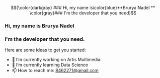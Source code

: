 <!-- ### Hi there 👋 -->

$${\color{darkgray} ### Hi, my name is\color{blue}**Brurya Nadel ** \color{gray}### I'm the developer that you need}$$
### Hi, my name is **Brurya Nadel** 
### I'm the developer that you need.


Here are some ideas to get you started:

- 🔭 I’m currently working on Artis Multimedia
- 🌱 I’m currently learning Data Science
- 📫 How to reach me: 8462271@gmail.com
<!--
- 👯 I’m looking to collaborate on ...
- 🤔 I’m looking for help with ...
- 💬 Ask me about ...
- 😄 Pronouns: ...
- ⚡ Fun fact: ... 
-->

